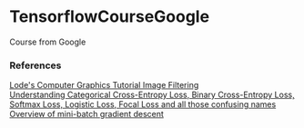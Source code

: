 # TensorflowCourseGoogle
Course from Google
### References
[Lode's Computer Graphics Tutorial Image Filtering](https://lodev.org/cgtutor/filtering.html)  
[Understanding Categorical Cross-Entropy Loss, Binary Cross-Entropy Loss, Softmax Loss, Logistic Loss, Focal Loss and all those confusing names](https://gombru.github.io/2018/05/23/cross_entropy_loss/)  
[Overview	of	mini-batch	gradient	descent](http://www.cs.toronto.edu/~tijmen/csc321/slides/lecture_slides_lec6.pdf)  

